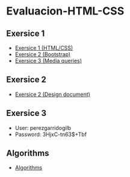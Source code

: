 # Evaluacion-HTML-CSS
## Exersice 1 
- [Exersice 1 (HTML/CSS)](https://perezgarridogilb.github.io/Evaluacion-HTML-CSS/Exersice-1/)
- [Exersice 2 (Bootstrap)](https://perezgarridogilb.github.io/Evaluacion-HTML-CSS/starter/)
- [Exersice 3 (Media queries)](https://perezgarridogilb.github.io/Evaluacion-HTML-CSS/starter%202/)
## Exersice 2 
- [Exersice 2 (Design document)](https://github.com/perezgarridogilb/Evaluacion-HTML-CSS/blob/master/Design%20document/README.md)
## Exersice 3
- User: 
perezgarridogilb
- Password:
3HjxC-tn63$+Tbf

### 
## Algorithms
- [Algorithms](https://github.com/perezgarridogilb/Evaluacion-HTML-CSS/tree/master/Algorithms/src)
